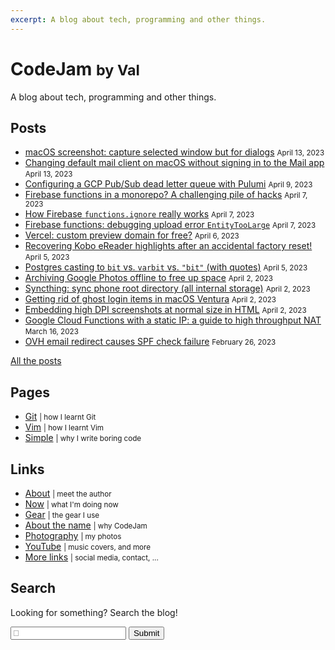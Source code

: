 ```yaml
---
excerpt: A blog about tech, programming and other things.
---
```


# CodeJam <small>by Val</small>
A blog about tech, programming and other things.

## Posts

<div class="links posts">

* [macOS screenshot: capture selected window but for dialogs](2023/04/macos-screenshot-dialog.md) <small>April 13, 2023</small>
* [Changing default mail client on macOS without signing in to the Mail app](2023/04/macos-default-mail-client.md) <small>April 13, 2023</small>
* [Configuring a GCP Pub/Sub dead letter queue with Pulumi](2023/04/gcp-pubsub-dlq-pulumi.md) <small>April 9, 2023</small>
* [Firebase functions in a monorepo? A challenging pile of hacks](2023/04/firebase-functions-monorepo.md) <small>April 7, 2023</small>
* [How Firebase `functions.ignore` really works](2023/04/firebase-functions-ignore.md) <small>April 7, 2023</small>
* [Firebase functions: debugging upload error `EntityTooLarge`](2023/04/firebase-functions-entity-too-large.md) <small>April 7, 2023</small>
* [Vercel: custom preview domain for free?](2023/04/vercel-custom-preview-domain.md) <small>April 6, 2023</small>
* [Recovering Kobo eReader highlights after an accidental factory reset!](2023/04/kobo-highlights-recover.md) <small>April 5, 2023</small>
* [Postgres casting to `bit` vs. `varbit` vs. `"bit"` (with quotes)](2023/04/postgres-bit-varbit.md) <small>April 5, 2023</small>
* [Archiving Google Photos offline to free up space](2023/04/archiving-google-photos.md) <small>April 2, 2023</small>
* [Syncthing: sync phone root directory (all internal storage)](2023/04/syncthing-root-directory.md) <small>April 2, 2023</small>
* [Getting rid of ghost login items in macOS Ventura](2023/04/ghost-login-items-macos-ventura.md) <small>April 2, 2023</small>
* [Embedding high DPI screenshots at normal size in HTML](2023/04/high-dpi-screenshot-size-html.md) <small>April 2, 2023</small>
* [Google Cloud Functions with a static IP: a guide to high throughput NAT](2023/03/cloud-functions-static-ip-nat.md) <small>March 16, 2023</small>
* [OVH email redirect causes SPF check failure](2023/02/ovh-email-redirect-spf-failure.md) <small>February 26, 2023</small>

[All the posts](posts.md)

</div>

## Pages

<div class="links">

* [Git](git.md) <small>| how I learnt Git</small>
* [Vim](vim.md) <small>| how I learnt Vim</small>
* [Simple](simple.md) <small>| why I write boring code</small>

</div>

## Links

<div class="links">

* [About](val.md) <small>| meet the author</small>
* [Now](now.md) <small>| what I'm doing now</small>
* [Gear](gear.md) <small>| the gear I use</small>
* [About the name](about-the-name.md) <small>| why CodeJam</small>
* [Photography](https://photography.codejam.info/) <small>| my photos</small>
* [YouTube](https://www.youtube.com/FunkyVal) <small>| music covers, and more</small>
* [More links](val.md#links) <small>| social media, contact, ...</small>

</div>

## Search

<form class="search" onsubmit="return onSearchSubmit(this)">
  <p>Looking for something? Search the blog!</p>
  <p>
    <input type="text" name="query" placeholder="🔎">
    <button type="submit">Submit</button>
  </p>
  <div class="links posts"></div>
  <div class="message"></div>
</form>
